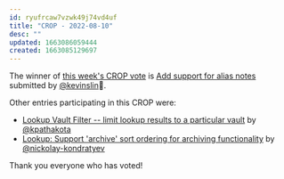 ```yaml
---
id: ryufrcaw7vzwk49j74vd4uf
title: "CROP - 2022-08-10"
desc: ""
updated: 1663086059444
created: 1663085129697
---
```


The winner of [this week's CROP vote](https://discord.com/channels/717965437182410783/739186036495876126/1006984500670119997) is [Add support for alias notes](https://github.com/dendronhq/dendron/issues/128) submitted by [@kevinslin](https://github.com/kevinslin)🎉.

Other entries participating in this CROP were:

-   [Lookup Vault Filter -- limit lookup results to a particular vault](https://github.com/dendronhq/dendron/issues/1031) by [@kpathakota](https://github.com/kpathakota)
-   [Lookup: Support 'archive' sort ordering for archiving functionality](https://github.com/dendronhq/dendron/issues/2561) by [@nickolay-kondratyev](https://github.com/nickolay-kondratyev)

Thank you everyone who has voted!

